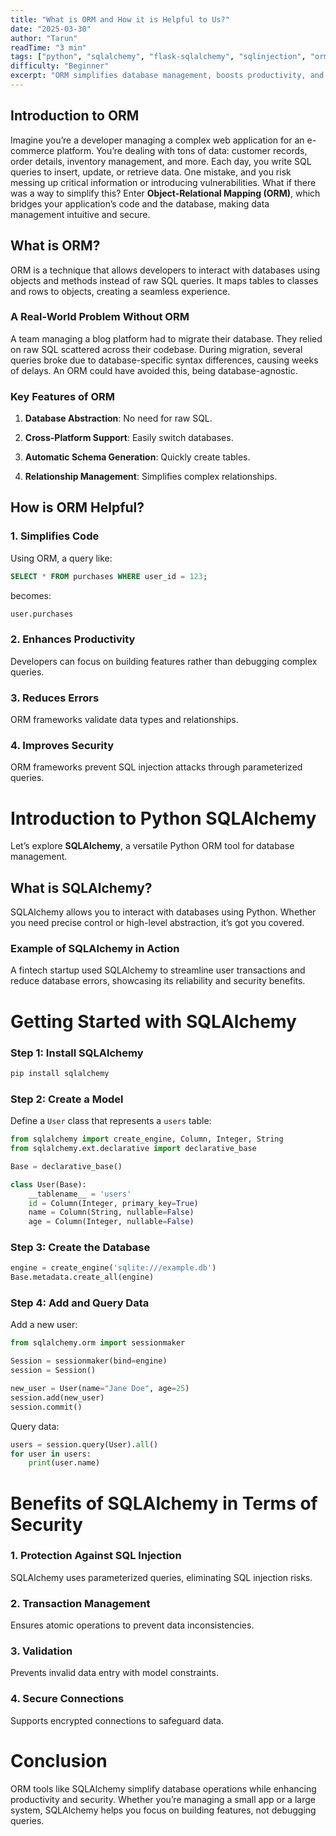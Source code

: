 ```yaml
---
title: "What is ORM and How it is Helpful to Us?"
date: "2025-03-30"
author: "Tarun"
readTime: "3 min"
tags: ["python", "sqlalchemy", "flask-sqlalchemy", "sqlinjection", "orm-object-relational-mapping"]
difficulty: "Beginner"
excerpt: "ORM simplifies database management, boosts productivity, and enhances web app security. Discover SQLAlchemy's benefits in Python"
---
```

## Introduction to ORM

Imagine you’re a developer managing a complex web application for an e-commerce platform. You’re dealing with tons of data: customer records, order details, inventory management, and more. Each day, you write SQL queries to insert, update, or retrieve data. One mistake, and you risk messing up critical information or introducing vulnerabilities. What if there was a way to simplify this? Enter **Object-Relational Mapping (ORM)**, which bridges your application’s code and the database, making data management intuitive and secure.

## What is ORM?

ORM is a technique that allows developers to interact with databases using objects and methods instead of raw SQL queries. It maps tables to classes and rows to objects, creating a seamless experience.

### A Real-World Problem Without ORM

A team managing a blog platform had to migrate their database. They relied on raw SQL scattered across their codebase. During migration, several queries broke due to database-specific syntax differences, causing weeks of delays. An ORM could have avoided this, being database-agnostic.

### Key Features of ORM

1. **Database Abstraction**: No need for raw SQL.
    
2. **Cross-Platform Support**: Easily switch databases.
    
3. **Automatic Schema Generation**: Quickly create tables.
    
4. **Relationship Management**: Simplifies complex relationships.
    

## How is ORM Helpful?

### 1\. Simplifies Code

Using ORM, a query like:

```sql
SELECT * FROM purchases WHERE user_id = 123;
```

becomes:

```python
user.purchases
```

### 2\. Enhances Productivity

Developers can focus on building features rather than debugging complex queries.

### 3\. Reduces Errors

ORM frameworks validate data types and relationships.

### 4\. Improves Security

ORM frameworks prevent SQL injection attacks through parameterized queries.

# Introduction to Python SQLAlchemy

Let’s explore **SQLAlchemy**, a versatile Python ORM tool for database management.

## What is SQLAlchemy?

SQLAlchemy allows you to interact with databases using Python. Whether you need precise control or high-level abstraction, it’s got you covered.

### Example of SQLAlchemy in Action

A fintech startup used SQLAlchemy to streamline user transactions and reduce database errors, showcasing its reliability and security benefits.

# Getting Started with SQLAlchemy

### Step 1: Install SQLAlchemy

```bash
pip install sqlalchemy
```

### Step 2: Create a Model

Define a `User` class that represents a `users` table:

```python
from sqlalchemy import create_engine, Column, Integer, String
from sqlalchemy.ext.declarative import declarative_base

Base = declarative_base()

class User(Base):
    __tablename__ = 'users'
    id = Column(Integer, primary_key=True)
    name = Column(String, nullable=False)
    age = Column(Integer, nullable=False)
```

### Step 3: Create the Database

```python
engine = create_engine('sqlite:///example.db')
Base.metadata.create_all(engine)
```

### Step 4: Add and Query Data

Add a new user:

```python
from sqlalchemy.orm import sessionmaker

Session = sessionmaker(bind=engine)
session = Session()

new_user = User(name="Jane Doe", age=25)
session.add(new_user)
session.commit()
```

Query data:

```python
users = session.query(User).all()
for user in users:
    print(user.name)
```

# Benefits of SQLAlchemy in Terms of Security

### 1\. Protection Against SQL Injection

SQLAlchemy uses parameterized queries, eliminating SQL injection risks.

### 2\. Transaction Management

Ensures atomic operations to prevent data inconsistencies.

### 3\. Validation

Prevents invalid data entry with model constraints.

### 4\. Secure Connections

Supports encrypted connections to safeguard data.

# Conclusion

ORM tools like SQLAlchemy simplify database operations while enhancing productivity and security. Whether you’re managing a small app or a large system, SQLAlchemy helps you focus on building features, not debugging queries.
